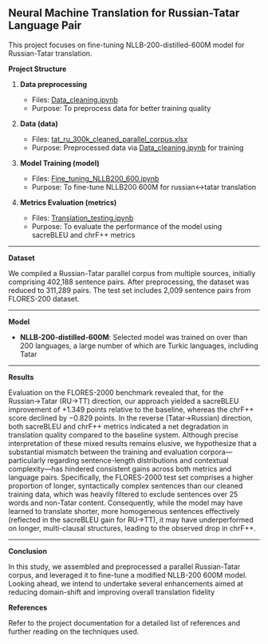 ## Neural Machine Translation for Russian-Tatar Language Pair


This project focuses on fine-tuning NLLB-200-distilled-600M model for Russian-Tatar translation.

**Project Structure**

1. **Data preprocessing**
   - Files: [Data_cleaning.ipynb](data/Data_cleaning.ipynb)
   - Purpose: To preprocess data for better training quality

2. **Data (data)**
	- Files: [tat_ru_300k_cleaned_parallel_corpus.xlsx](data/tat_ru_300k_cleaned_parallel_corpus.xlsx)
	- Purpose: Preprocessed data via [Data_cleaning.ipynb](data/Data_cleaning.ipynb) for training

3. **Model Training (model)**
   - Files: [Fine_tuning_NLLB200_600.ipynb](Fine_tuning_NLLB200_600.ipynb)
   - Purpose: To fine-tune NLLB200 600M for russian↔tatar translation
   
4. **Metrics Evaluation (metrics)**
   - Files: [Translation_testing.ipynb](Translation_testing.ipynb)
   - Purpose: To evaluate the performance of the model using sacreBLEU and chrF++ metrics

---
**Dataset**

We compiled a Russian-Tatar parallel corpus from multiple sources, initially comprising 402,188 sentence pairs. After preprocessing, the dataset was reduced to 311,289 pairs. The test set includes 2,009 sentence pairs from FLORES-200 dataset.

---
**Model**

- **NLLB-200-distilled-600M**: Selected model was trained on over than 200 languages, a large number of which are Turkic languages, including Tatar

---
**Results**

Evaluation on the FLORES-2000 benchmark revealed that, for the Russian→Tatar (RU→TT) direction, our approach yielded a sacreBLEU improvement of +1.349 points relative to the baseline, whereas the chrF++ score declined by −0.829 points. In the reverse (Tatar→Russian) direction, both sacreBLEU and chrF++ metrics indicated a net degradation in translation quality compared to the baseline system. Although precise interpretation of these mixed results remains elusive, we hypothesize that a substantial mismatch between the training and evaluation corpora—particularly regarding sentence-length distributions and contextual complexity—has hindered consistent gains across both metrics and language pairs. Specifically, the FLORES-2000 test set comprises a higher proportion of longer, syntactically complex sentences than our cleaned training data, which was heavily filtered to exclude sentences over 25 words and non-Tatar content. Consequently, while the model may have learned to translate shorter, more homogeneous sentences effectively (reflected in the sacreBLEU gain for RU→TT), it may have underperformed on longer, multi-clausal structures, leading to the observed drop in chrF++.

---
**Conclusion**

In this study, we assembled and preprocessed a parallel Russian-Tatar corpus, and leveraged it to fine-tune a modified NLLB-200 600M model. Looking ahead, we intend to undertake several enhancements aimed at reducing domain-shift and improving overall translation fidelity

**References**

Refer to the project documentation for a detailed list of references and further reading on the techniques used.
